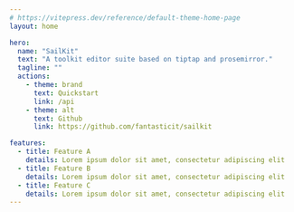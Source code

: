 ```yaml
---
# https://vitepress.dev/reference/default-theme-home-page
layout: home

hero:
  name: "SailKit"
  text: "A toolkit editor suite based on tiptap and prosemirror."
  tagline: ""
  actions:
    - theme: brand
      text: Quickstart
      link: /api
    - theme: alt
      text: Github
      link: https://github.com/fantasticit/sailkit

features:
  - title: Feature A
    details: Lorem ipsum dolor sit amet, consectetur adipiscing elit
  - title: Feature B
    details: Lorem ipsum dolor sit amet, consectetur adipiscing elit
  - title: Feature C
    details: Lorem ipsum dolor sit amet, consectetur adipiscing elit
---
```

